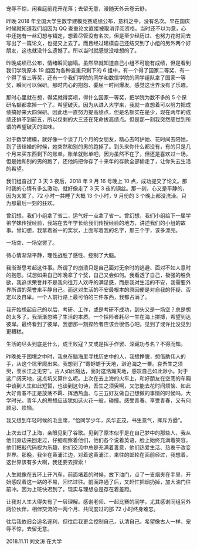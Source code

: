 宠辱不惊，闲看庭前花开花落；去留无意，漫随天外云卷云舒。

昨晚 2018 年全国大学生数学建模竞赛成绩公布，意料之中，没有名次。早在国庆时候就知道我们组因为 QQ 查重论文直接被取消评阅资格。当时还不以为意，心中还抱有一丝幻想与镇定，想着尽管没有名次，但是至少经历过、也努力花时间去写出了一篇论文，也提交上去了。而且经过建模自己还结交到了小组的另外两个好朋友，这也就没什么遗憾了。所以当时就感觉没啥想的了。

昨晚成绩已公布，情绪瞬间崩塌。虽然早就知道自己小组不可能有成绩，但是看到我们学院原本 19 组因为各种查重只剩下的 6 组中，有一个得了国家二等奖、有一个得了省三等奖，还有一个我们学院的同学和数信学院的同学组队拿了国家一等奖，瞬间可以保研。那时内心的抱怨、委屈一时间爆发。感觉这世界没有了乐趣。

那时心里就在想，得奖就得奖呗，得什么国家一等奖，把学院为数不多的 5 个保研名额都拿掉一个了。希望破灭。因为从进入大学来，我就一直想着可以努力把成绩搞好来大四保研。因此也一直努力提高绩点，但是名额实在是少，现在两年的成绩还排不到前五，所以仅剩的大三还在死命拔高绩点。但是那一刻我突然感觉到所谓的希望破灭的滋味。

对于数学建模，就好像一个谈了几个月的女朋友，精心去呵护她、花时间去陪她，到了该结婚的时候，她突然和别的男的跑掉了。到头来你什么都没有，有的只是几个月来买东西剩下的账单。账单就账单吧，因为虽然不在了，但还是喜欢过一场，但是她和别的男的跑了，还他妈把你存了十来年的存款全部偷走了，让你失去生活的希望。

我们组奋战了 3 天 3 夜后，2018 年 9 月 16 号晚上 10 点，成功提交了论文。那时我的心情有多么激动，就好像走了 3 天 3 夜的钢丝。那一刻，心又是平静的，因为太累了。72 小时一共睡了大概 13 个小时，9 月份的 3 个晚上都没洗澡。只为那最后一刻的狂欢。

曾幻想，我们小组拿了省二，运气好一点拿了省一。曾幻想，我们小组给下一届学弟学妹传授经验，我站在去年学长给我们传授经验的地方，讲述我们的小组的故事。曾幻想，我拿着省一的奖状，上面写着我的名字，那三个字，该多漂亮。

一场空、一场空罢了。

待心情渐渐平静，理性战胜了感性、控制了大脑。

我渐渐思考起这件事。所谓了的崩溃只是自己面对无奈时的逃避、面对不如人意时的抱怨。试想如果自己昨晚拿了个奖，自己又会如何。我看透了自己，极强的胜负欲，我追求荣誉并不是我向往万人欢呼的满足感，而是我对生活的不安，我需要外界所谓的荣誉来平静自己。而这对生活的不安最根本的原因便是对自我的怀疑、否定以及自卑。一个人前行路上最可怕的三件东西，我都占满了。

我开始想起自己的以后，考研、工作，或是考研不成功，到头又是一场空？总是想的太多了。我渐渐忽略了生活的本质。一个探险者耗尽一生在海上拼搏，希望到达彼岸。最终看到了彼岸，我想那一刻探险者应该会很伤心吧。见到了或许比没见到更糟糕。

生活的尽头到底是什么，成王败寇？又或是挥手作罢、深藏功与名？不得而知。

昨晚处于困境之中时，我总在脑海里寻找历史中的人，我想挣脱，想借助伟人的手，从这个坑里爬出来。我想到了“寄蜉蝣于天地，渺沧海之一粟。哀吾生之须臾，羡长江之无穷”。古人如此豁达，面对这浩瀚天地，感叹自己如此渺小。对于这广阔天地，这点坑又算什么呢。上次在去上海的火车上，和好朋友在空荡的车厢中谈到人生如此短暂，也谈到这句诗，吾生之须臾啊，又怎能去花时间烦恼、如此大好青春不正是放荡不羁、挥洒热血、与三五好友做自己想做的事情的时候吗。大学时光，青年人的思想应该犹如这火花一般，碰撞。感受青春、享受青春，又有何顾忌、烦恼。

我又想到年轻时候的毛主席，“恰同学少年，风华正茂，书生意气，挥斥方遒”。

上次去过了上海，亲眼见到了谷歌。见到了原本似乎是在自己梦中的那些人，我从他们身边来回走过，仔细观察着他们，他们各个说着英语，脸上始终充满着笑容，他们把敲代码视为乐趣，他们交流中总是充满着善意，他们热爱生活、热衷于改变世界。那晚，我坐在黄浦江边，对着这黄浦江，来往的邮轮在面前经过，我想着，这世界该有多大啊，我还要去探索！

人生就像在五环上开汽车，前面堵着的时候，放下油门，点了一支烟夹在手里，开始感叹着这一路的不易，回忆过往。前面路通了后，又赶忙把烟扔掉，加大油门往前冲。因为上班快迟到了。现实与理想总是存在着差距。

让我对人生大得失有了一层理解。感谢老师、一起比赛的同学，尤其感谢同组另外两位伙伴，相伴交流的一两个月、共同度过的那 72 小时终身难忘。

往后我依旧会追名逐利，但往后我更会控制自己，认清自己。希望像古人一样，宠辱不惊，去留无意。

2018.11.11   刘文涛    在大学